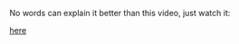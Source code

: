No words can explain it better than this video, just watch it:

[here](https://updraft.cyfrin.io/courses/blockchain-basics/what-is-a-blockchain/the-purpose-of-smart-contracts)
